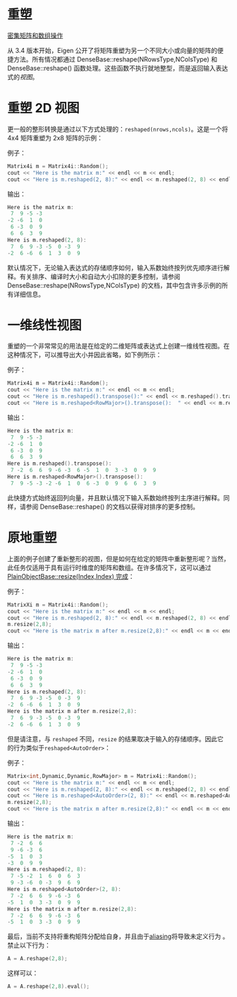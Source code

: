 # 重塑

[密集矩阵和数组操作](https://eigen.tuxfamily.org/dox/group__DenseMatrixManipulation__chapter.html)

从 3.4 版本开始，Eigen 公开了将矩阵重塑为另一个不同大小或向量的矩阵的便捷方法。所有情况都通过 DenseBase::reshape(NRowsType,NColsType) 和 DenseBase::reshape() 函数处理。这些函数不执行就地整型，而是返回输入表达式的*视图*。

# 重塑 2D 视图

更一般的整形转换是通过以下方式处理的：`reshaped(nrows,ncols)`。这是一个将 4x4 矩阵重塑为 2x8 矩阵的示例：

例子：

```cpp
Matrix4i m = Matrix4i::Random();
cout << "Here is the matrix m:" << endl << m << endl;
cout << "Here is m.reshaped(2, 8):" << endl << m.reshaped(2, 8) << endl;
```

输出：

```cpp
Here is the matrix m:
 7  9 -5 -3
-2 -6  1  0
 6 -3  0  9
 6  6  3  9
Here is m.reshaped(2, 8):
 7  6  9 -3 -5  0 -3  9
-2  6 -6  6  1  3  0  9
```

默认情况下，无论输入表达式的存储顺序如何，输入系数始终按列优先顺序进行解释。有关排序、编译时大小和自动大小扣除的更多控制，请参阅 DenseBase::reshape(NRowsType,NColsType) 的文档，其中包含许多示例的所有详细信息。

# 一维线性视图

重塑的一个非常常见的用法是在给定的二维矩阵或表达式上创建一维线性视图。在这种情况下，可以推导出大小并因此省略，如下例所示：

例子：

```cpp
Matrix4i m = Matrix4i::Random();
cout << "Here is the matrix m:" << endl << m << endl;
cout << "Here is m.reshaped().transpose():" << endl << m.reshaped().transpose() << endl;
cout << "Here is m.reshaped<RowMajor>().transpose():  " << endl << m.reshaped<RowMajor>().transpose() << endl;
```

输出：

```cpp
Here is the matrix m:
 7  9 -5 -3
-2 -6  1  0
 6 -3  0  9
 6  6  3  9
Here is m.reshaped().transpose():
 7 -2  6  6  9 -6 -3  6 -5  1  0  3 -3  0  9  9
Here is m.reshaped<RowMajor>().transpose():  
 7  9 -5 -3 -2 -6  1  0  6 -3  0  9  6  6  3  9
```

此快捷方式始终返回列向量，并且默认情况下输入系数始终按列主序进行解释。同样，请参阅 DenseBase::reshape() 的文档以获得对排序的更多控制。

# 原地重塑

上面的例子创建了重新整形的视图，但是如何在给定的矩阵中重新整形呢？当然，此任务仅适用于具有运行时维度的矩阵和数组。在许多情况下，这可以通过[PlainObjectBase::resize(Index,Index) 完成](https://eigen.tuxfamily.org/dox/classEigen_1_1PlainObjectBase.html#a9fd0703bd7bfe89d6dc80e2ce87c312a)：

例子：

```cpp
MatrixXi m = Matrix4i::Random();
cout << "Here is the matrix m:" << endl << m << endl;
cout << "Here is m.reshaped(2, 8):" << endl << m.reshaped(2, 8) << endl;
m.resize(2,8);
cout << "Here is the matrix m after m.resize(2,8):" << endl << m << endl;
```

输出：

```cpp
Here is the matrix m:
 7  9 -5 -3
-2 -6  1  0
 6 -3  0  9
 6  6  3  9
Here is m.reshaped(2, 8):
 7  6  9 -3 -5  0 -3  9
-2  6 -6  6  1  3  0  9
Here is the matrix m after m.resize(2,8):
 7  6  9 -3 -5  0 -3  9
-2  6 -6  6  1  3  0  9
```

但是请注意，与 `reshaped` 不同，`resize` 的结果取决于输入的存储顺序。因此它的行为类似于`reshaped<AutoOrder>`：

例子：

```cpp
Matrix<int,Dynamic,Dynamic,RowMajor> m = Matrix4i::Random();
cout << "Here is the matrix m:" << endl << m << endl;
cout << "Here is m.reshaped(2, 8):" << endl << m.reshaped(2, 8) << endl;
cout << "Here is m.reshaped<AutoOrder>(2, 8):" << endl << m.reshaped<AutoOrder>(2, 8) << endl;
m.resize(2,8);
cout << "Here is the matrix m after m.resize(2,8):" << endl << m << endl;
```

输出：

```cpp
Here is the matrix m:
 7 -2  6  6
 9 -6 -3  6
-5  1  0  3
-3  0  9  9
Here is m.reshaped(2, 8):
 7 -5 -2  1  6  0  6  3
 9 -3 -6  0 -3  9  6  9
Here is m.reshaped<AutoOrder>(2, 8):
 7 -2  6  6  9 -6 -3  6
-5  1  0  3 -3  0  9  9
Here is the matrix m after m.resize(2,8):
 7 -2  6  6  9 -6 -3  6
-5  1  0  3 -3  0  9  9
```

最后，当前不支持将重构矩阵分配给自身，并且由于[aliasing](https://eigen.tuxfamily.org/dox/group__TopicAliasing.html)将导致未定义行为 。禁止以下行为：

```cpp
A = A.reshape(2,8); 
```

这样可以：

```cpp
A = A.reshape(2,8).eval(); 
```